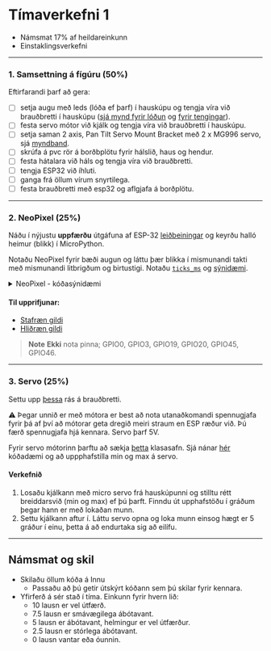 # Tímaverkefni 1 

- Námsmat 17% af heildareinkunn
- Einstaklingsverkefni

---

### 1. Samsettning á fígúru (**50%**)

Eftirfarandi þarf að gera:

- [ ] setja augu með leds (lóða ef þarf) í hauskúpu og tengja víra við brauðbretti í hauskúpu ([sjá mynd fyrir lóðun](../Myndir/augu.png) og [fyrir tengingar](../Myndir/augu_breadboard.png)).
- [ ] festa servo mótor við kjálk og tengja víra við brauðbretti í hauskúpu.
- [ ] setja saman 2 axis, Pan Tilt Servo Mount Bracket með 2 x MG996 servo, sjá [myndband](https://a.co/d/ekvn3VQ).
- [ ] skrúfa á pvc rör á borðbplötu fyrir hálslið, haus og hendur.
- [ ] festa hátalara við háls og tengja víra við brauðbretti.
- [ ] tengja ESP32 við íhluti.
- [ ] ganga frá öllum vírum snyrtilega.
- [ ] festa brauðbretti með esp32 og aflgjafa á borðplötu.

---

### 2. NeoPixel (**25%**)
Náðu í nýjustu **uppfærðu** útgáfuna af ESP-32 [leiðbeiningar](https://github.com/VESM1VS/AFANGI/blob/main/Kennsluefni/ESP_Uppsetning.md) og keyrðu halló heimur (blikk) í MicroPython.

Notaðu NeoPixel fyrir bæði augun og láttu þær blikka í mismunandi takti með mismunandi litbrigðum og birtustigi. Notaðu [`ticks_ms`](https://github.com/VESM2VT/ESP32/blob/main/kodi/ticks.md) og [sýnidæmi](https://wokwi.com/projects/390068539029210113).



<details>
<summary>NeoPixel - kóðasýnidæmi</summary>
<br>

```python

from machine import Pin
from neopixel import NeoPixel
from time import sleep_ms

neo = NeoPixel(Pin(42), 2)   #  2 x Leds

# slökktu á báðum leds
neo.fill([0, 0, 0])

# Allar NeoPixel perurnar lýsa rauðu ljósi í eina sekúndu með fill aðferð.
neo.fill([255, 0, 0])
neo.write()
sleep_ms(1000)

# LED nr 2 er lýst með grænum lit
neo[1] = [0, 255, 0]
neo.write()

```

</details>

#### Til upprifjunar:
- [Stafræn gildi](https://github.com/VESM1VS/AFANGI/blob/main/Kennsluefni/digital.md)
- [Hliðræn gildi](https://github.com/VESM1VS/AFANGI/blob/main/Kennsluefni/analog.md)

> **Note**
> **Ekki** nota pinna; GPIO0, GPIO3, GPIO19, GPIO20, GPIO45, GPIO46. 

---

### 3. Servo (**25%**)
Settu upp [þessa](https://raw.githubusercontent.com/VESM3/IOT/refs/heads/main/Myndir/servo_kjalki.png) rás á brauðbretti.

:warning: Þegar unnið er með mótora er best að nota utanaðkomandi spennugjafa fyrir þá af því að mótorar geta dregið meiri straum en ESP ræður við. Þú færð spennugjafa hjá kennara. Servo þarf 5V.

Fyrir servo mótorinn þarftu að sækja [þetta](https://github.com/pvanallen/esp32-getstarted/blob/master/examples/servo.py) klasasafn. Sjá nánar [hér](https://github.com/pvanallen/esp32-getstarted/blob/master/docs/servo.md) kóðadæmi og að uppphafstilla min og max á servo.

#### Verkefnið
1. Losaðu kjálkann með micro servo frá hauskúpunni og stilltu rétt breiddarsvið (min og max) ef þú þarft. Finndu út upphafstöðu í gráðum þegar hann er með lokaðan munn.
1. Settu kjálkann aftur í. Láttu servo opna og loka munn einsog hægt er 5 gráður í einu, þetta á að endurtaka sig að eilífu.

---

## Námsmat og skil

- Skilaðu öllum kóða á Innu
  - Passaðu að þú getir útskýrt kóðann sem þú skilar fyrir kennara.
- Yfirferð á sér stað í tíma. Einkunn fyrir hvern lið: 
    - 10 lausn er vel útfærð.
    - 7.5 lausn er smávægilega ábótavant.
    - 5 lausn er ábótavant, helmingur er vel útfærður.
    - 2.5 lausn er stórlega ábótavant.
    - 0 lausn vantar eða óunnin.





